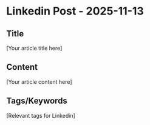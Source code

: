 # Linkedin Post - 2025-11-13

## Title
[Your article title here]

## Content
[Your article content here]

## Tags/Keywords
[Relevant tags for Linkedin]
